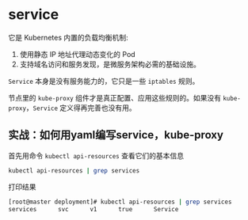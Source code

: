 # service

它是 Kubernetes 内置的负载均衡机制:

1. 使用静态 IP 地址代理动态变化的 Pod
2. 支持域名访问和服务发现，是微服务架构必需的基础设施。



`Service` 本身是没有服务能力的，它只是一些 `iptables` 规则。

节点里的 `kube-proxy` 组件才是真正配置、应用这些规则的。如果没有 `kube-proxy`，`Service` 定义得再完善也没有用。


## 实战：如何用yaml编写service，kube-proxy

首先用命令 `kubectl api-resources` 查看它们的基本信息

```bash
kubectl api-resources | grep services 
```

打印结果

```bash
[root@master deployment]# kubectl api-resources | grep services
services      svc      v1      true      Service
```